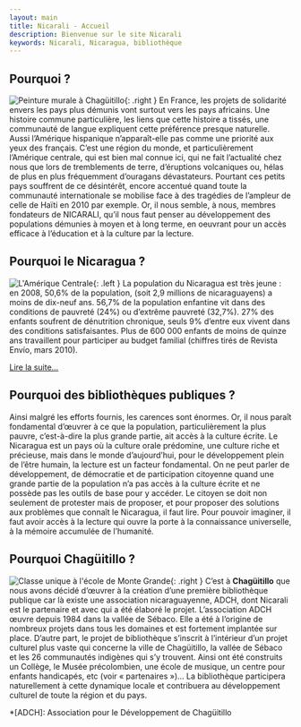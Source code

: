 ```yaml
---
layout: main
title: Nicarali - Accueil
description: Bienvenue sur le site Nicarali
keywords: Nicarali, Nicaragua, bibliothèque
---
```


Pourquoi ?
----------
![Peinture murale à Chagüitillo](http://nicarali.files.wordpress.com/2010/08/img11.jpg?w=500&h=332){: .right }
En France, les projets de solidarité envers les pays plus démunis vont surtout vers les pays africains. Une histoire commune particulière, les liens que cette histoire a tissés, une communauté de langue expliquent cette préférence presque naturelle. Aussi l’Amérique hispanique n’apparaît-elle pas comme une priorité aux yeux des français. C’est une région du monde, et particulièrement l’Amérique centrale, qui est bien mal connue ici, qui ne fait l’actualité chez nous que lors de tremblements de terre, d’éruptions volcaniques ou, hélas de plus en plus fréquemment d’ouragans dévastateurs. Pourtant ces petits pays souffrent de ce désintérêt, encore accentué quand toute la communauté internationale se mobilise face à des tragédies de l’ampleur de celle de Haïti en 2010 par exemple. Or, il nous semble, à nous, membres fondateurs de NICARALI, qu’il nous faut penser au développement des populations démunies à moyen et à long terme, en oeuvrant pour un accès efficace à l’éducation et à la culture par la lecture.

Pourquoi le Nicaragua ?
-----------------------
![L'Amérique Centrale](http://nicarali.files.wordpress.com/2010/08/mapa2.jpg?w=257&h=228){: .left }
La population du Nicaragua est très jeune : en 2008, 50,6% de la population, (soit 2,9 millions de nicaraguayens) a moins de dix-neuf ans. 56,7% de la population enfantine vit dans des conditions de pauvreté (24%) ou d’extrême pauvreté (32,7%). 27% des enfants soufrent de dénutrition chronique, seuls 9% d’entre eux vivent dans des conditions satisfaisantes. Plus de 600 000 enfants de moins de quinze ans travaillent pour participer au budget familial (chiffres tirés de Revista Envío, mars 2010).

[Lire la suite...](#)


Pourquoi des bibliothèques publiques ?
--------------------------------------

Ainsi malgré les efforts fournis, les carences sont énormes. Or, il nous paraît fondamental d’œuvrer à ce que la population, particulièrement la plus pauvre, c’est-à-dire la plus grande partie, ait accès à la culture écrite. Le Nicaragua est un pays où la culture orale prédomine, une culture riche et précieuse, mais dans le monde d’aujourd’hui, pour le développement plein de l’être humain, la lecture est un facteur fondamental. On ne peut parler de développement, de démocratie et de participation citoyenne quand une grande partie de la population n’a pas accès à la culture écrite et ne possède pas les outils de base pour y accéder. Le citoyen se doit non seulement de protester mais de proposer, et pour proposer des solutions aux problèmes que connaît le Nicaragua, il faut lire. Pour pouvoir imaginer, il faut avoir accès à la lecture qui ouvre la porte à la connaissance universelle, à la mémoire accumulée de l’humanité.

Pourquoi Chagüitillo ?
----------------------
![Classe unique à l'école de Monte Grande](http://nicarali.files.wordpress.com/2010/07/image3.jpg?w=400&h=268){: .right }
C’est à **Chagüitillo** que nous avons décidé d’œuvrer à la création d’une première bibliothèque publique car là existe une association nicaraguayenne, ADCH, dont Nicarali est le partenaire et avec qui a été élaboré le projet. L’association ADCH œuvre depuis 1984 dans la vallée de Sébaco. Elle a été à l’origine de nombreux projets dans tous les domaines et est fortement implantée sur place. D’autre part, le projet de bibliothèque s’inscrit à l’intérieur d’un projet culturel plus vaste qui concerne la ville de Chagüitillo, la vallée de Sébaco et les 26 communautés indigènes qui s’y trouvent. Ainsi ont été construits un Collège, le Musée précolombien, une école de musique, un centre pour enfants handicapés, etc (voir « partenaires »)… La bibliothèque participera naturellement à cette dynamique locale et contribuera au développement culturel de toute la région et du pays.

*[ADCH]: Association pour le Développement de Chagüitillo

